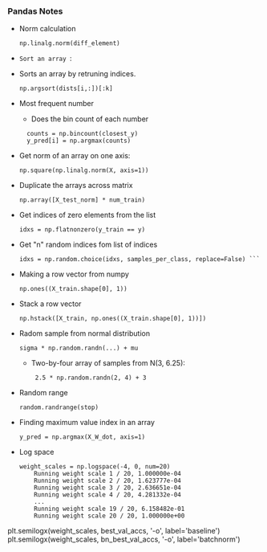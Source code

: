 ### Pandas Notes

- Norm calculation 

	```
	np.linalg.norm(diff_element)
	```
	
- `Sort an array `:
 - Sorts an array by retruning indices.
	```
	np.argsort(dists[i,:])[:k]	
	```

- Most frequent number
	- Does the bin count of each number
	
	```
 	  counts = np.bincount(closest_y)
	  y_pred[i] = np.argmax(counts)

	```
- Get norm of an array on one axis:

	```
	np.square(np.linalg.norm(X, axis=1))
	```

- Duplicate the arrays across matrix
	
	```
	np.array([X_test_norm] * num_train)	
	```

- Get indices of zero elements from the list
	
	```
    idxs = np.flatnonzero(y_train == y)
	```

- Get "n" random indices fom list of indices
	
	```
    idxs = np.random.choice(idxs, samples_per_class, replace=False)	```

- Making a row vector from numpy

	```
	np.ones((X_train.shape[0], 1))
	```
- Stack a row vector 

	```
	np.hstack([X_train, np.ones((X_train.shape[0], 1))])	
	```
- Radom sample from normal distribution
	
	```
	sigma * np.random.randn(...) + mu		
	
	```
	-  Two-by-four array of samples from N(3, 6.25):
	
		```
		 2.5 * np.random.randn(2, 4) + 3	
		```
	
- Random range

	```
	random.randrange(stop)
	```
- Finding maximum value index in an array
	
	```
	y_pred = np.argmax(X_W_dot, axis=1)
	```
	

- Log space 

	```
	weight_scales = np.logspace(-4, 0, num=20)
		Running weight scale 1 / 20, 1.000000e-04
		Running weight scale 2 / 20, 1.623777e-04
		Running weight scale 3 / 20, 2.636651e-04
		Running weight scale 4 / 20, 4.281332e-04
		...
		Running weight scale 19 / 20, 6.158482e-01
		Running weight scale 20 / 20, 1.000000e+00			
	```	
    	
plt.semilogx(weight_scales, best_val_accs, '-o', label='baseline')
plt.semilogx(weight_scales, bn_best_val_accs, '-o', label='batchnorm')    	